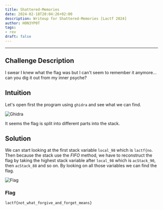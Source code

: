 ```yaml
---
title: Shattered-Memories
date: 2024-02-18T20:04:26+02:00
description: Writeup for Shattered-Memories [Lactf 2024]
author: H0N3YP0T
tags:
- rev
draft: false
---
```

___

## Challenge Description

I swear I knew what the flag was but I can't seem to remember it anymore... can you dig it out from my inner psyche?

## Intuition

Let's open first the program using `ghidra` and see what we can find.

![Ghidra](/images/lactf_2024/stack.png)

It seems the flag is split into different parts into the stack.

## Solution

We can start looking at the first stack variable `local_98` which is `lactf{no`. Then because the 
stack use the _FIFO_ method, we have to reconstruct the flag by taking the highest stack variable after `local_98` which is
`acStack_90`, then `acStack_88` and so on. By looking on all those variables we can find the flag.

![Flag](/images/lactf_2024/flag_memories.png)

### Flag

`lactf{not_what_forgive_and_forget_means}`


